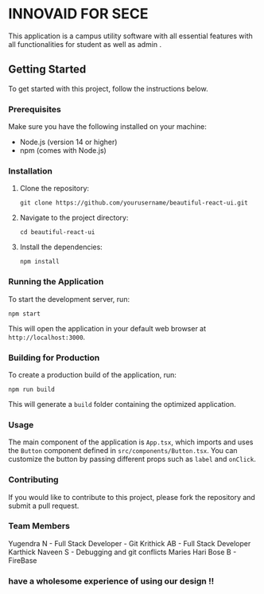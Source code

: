 # INNOVAID FOR SECE

This application is a campus utility software with all essential features with all functionalities for student as well as admin . 

## Getting Started

To get started with this project, follow the instructions below.

### Prerequisites

Make sure you have the following installed on your machine:

- Node.js (version 14 or higher)
- npm (comes with Node.js)

### Installation

1. Clone the repository:

   ```
   git clone https://github.com/yourusername/beautiful-react-ui.git
   ```

2. Navigate to the project directory:

   ```
   cd beautiful-react-ui
   ```

3. Install the dependencies:

   ```
   npm install
   ```

### Running the Application

To start the development server, run:

```
npm start
```

This will open the application in your default web browser at `http://localhost:3000`.

### Building for Production

To create a production build of the application, run:

```
npm run build
```

This will generate a `build` folder containing the optimized application.

### Usage

The main component of the application is `App.tsx`, which imports and uses the `Button` component defined in `src/components/Button.tsx`. You can customize the button by passing different props such as `label` and `onClick`.

### Contributing

If you would like to contribute to this project, please fork the repository and submit a pull request.

### Team Members

Yugendra N - Full Stack Developer - Git
Krithick AB - Full Stack Developer
Karthick Naveen S - Debugging and git conflicts
Maries Hari Bose B - FireBase 

### have a wholesome experience of using our design !!




